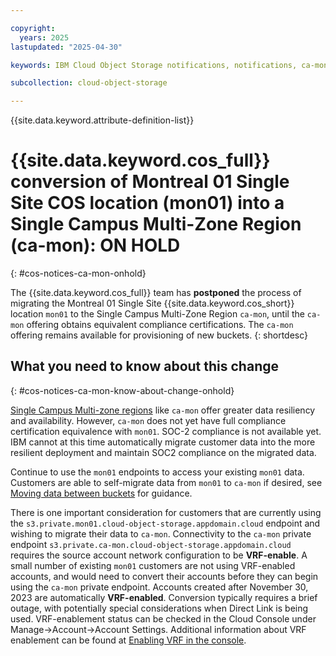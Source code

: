 ```yaml
---

copyright:
  years: 2025
lastupdated: "2025-04-30"

keywords: IBM Cloud Object Storage notifications, notifications, ca-mon, on hold, postponed

subcollection: cloud-object-storage

---
```


{{site.data.keyword.attribute-definition-list}}

# {{site.data.keyword.cos_full}} conversion of Montreal 01 Single Site COS location (mon01) into a Single Campus Multi-Zone Region (ca-mon): **ON HOLD**
{: #cos-notices-ca-mon-onhold}

The {{site.data.keyword.cos_full}} team has **postponed** the process of migrating the Montreal 01 Single Site {{site.data.keyword.cos_short}} location `mon01` to the Single Campus Multi-Zone Region `ca-mon`, until the `ca-mon` offering obtains equivalent compliance certifications.   The `ca-mon` offering remains available for provisioning of new buckets.
{: shortdesc}

## What you need to know about this change
{: #cos-notices-ca-mon-know-about-change-onhold}

[Single Campus Multi-zone regions](/docs/overview?topic=overview-locations#single-campus-mzr) like `ca-mon` offer greater data resiliency and availability.  However, `ca-mon` does not yet have full compliance certification equivalence with `mon01`.  SOC-2 compliance is not available yet.  IBM cannot at this time automatically migrate customer data into the more resilient deployment and maintain SOC2 compliance on the migrated data.

Continue to use the `mon01` endpoints to access your existing `mon01` data.  Customers are able to self-migrate data from `mon01` to `ca-mon` if desired, see [Moving data between buckets](/docs/cloud-object-storage?topic=cloud-object-storage-region-copy) for guidance.

There is one important consideration for customers that are currently using the `s3.private.mon01.cloud-object-storage.appdomain.cloud` endpoint and wishing to migrate their data to `ca-mon`. Connectivity to the `ca-mon` private endpoint `s3.private.ca-mon.cloud-object-storage.appdomain.cloud` requires the source account network configuration to be **VRF-enable**. A small number of existing `mon01` customers are not using VRF-enabled accounts, and would need to convert their accounts before they can begin using the `ca-mon` private endpoint. Accounts created after November 30, 2023 are automatically **VRF-enabled**. Conversion typically requires a brief outage, with potentially special considerations when Direct Link is being used. VRF-enablement status can be checked in the Cloud Console under Manage->Account->Account Settings. Additional information about VRF enablement can be found at [Enabling VRF in the console](/docs/account?topic=account-vrf-service-endpoint&interface=ui#vrf).
